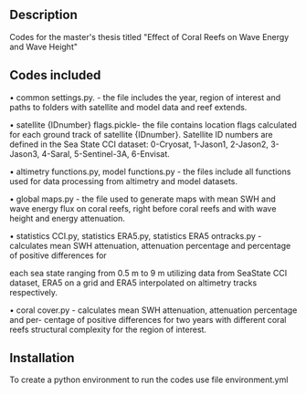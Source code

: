 ## Description

Codes for the master's thesis titled "Effect of Coral Reefs on Wave Energy and Wave Height"

## Codes included

• common settings.py. - the file includes the year, region of interest and paths to
folders with satellite and model data and reef extends.

• satellite {IDnumber} flags.pickle- the file contains location flags calculated for each
ground track of satellite {IDnumber}. Satellite ID numbers are defined in the
Sea State CCI dataset: 0-Cryosat, 1-Jason1, 2-Jason2, 3-Jason3, 4-Saral, 5-Sentinel-3A, 6-Envisat.

• altimetry functions.py, model functions.py - the files include all functions used for
data processing from altimetry and model datasets.

• global maps.py - the file used to generate maps with mean SWH and wave energy flux
on coral reefs, right before coral reefs and with wave height and energy attenuation.

• statistics CCI.py, statistics ERA5.py, statistics ERA5 ontracks.py - calculates mean
SWH attenuation, attenuation percentage and percentage of positive differences for

each sea state ranging from 0.5 m to 9 m utilizing data from SeaState CCI dataset,
ERA5 on a grid and ERA5 interpolated on altimetry tracks respectively.

• coral cover.py - calculates mean SWH attenuation, attenuation percentage and per-
centage of positive differences for two years with different coral reefs structural
complexity for the region of interest.

## Installation

To create a python environment to run the codes use file environment.yml

